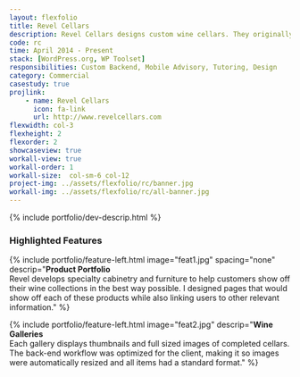 ```yaml
---
layout: flexfolio
title: Revel Cellars
description: Revel Cellars designs custom wine cellars. They originally needed an update to their non-responsive website in 2014. Afterwards, I continued to assist with updating the design and back-end workflow.
code: rc
time: April 2014 - Present
stack: [WordPress.org, WP Toolset]
responsibilities: Custom Backend, Mobile Advisory, Tutoring, Design
category: Commercial
casestudy: true
projlink:
    - name: Revel Cellars
      icon: fa-link
      url: http://www.revelcellars.com
flexwidth: col-3
flexheight: 2
flexorder: 2
showcaseview: true
workall-view: true
workall-order: 1
workall-size:  col-sm-6 col-12
project-img: ../assets/flexfolio/rc/banner.jpg
workall-img: ../assets/flexfolio/rc/all-banner.jpg
---
```


{% include portfolio/dev-descrip.html %}

<h3>Highlighted Features</h3>

{% include portfolio/feature-left.html
    image="feat1.jpg"
    spacing="none"
    descrip="<strong>Product Portfolio</strong><br />Revel develops specialty cabinetry and furniture to help customers show off their wine collections in the best way possible. I designed pages that would show off each of these products while also linking users to other relevant information." %}

{% include portfolio/feature-left.html
    image="feat2.jpg"
    descrip="<strong>Wine Galleries</strong><br />Each gallery displays thumbnails and full sized images of completed cellars. The back-end workflow was optimized for the client, making it so images were automatically resized and all items had a standard format." %}